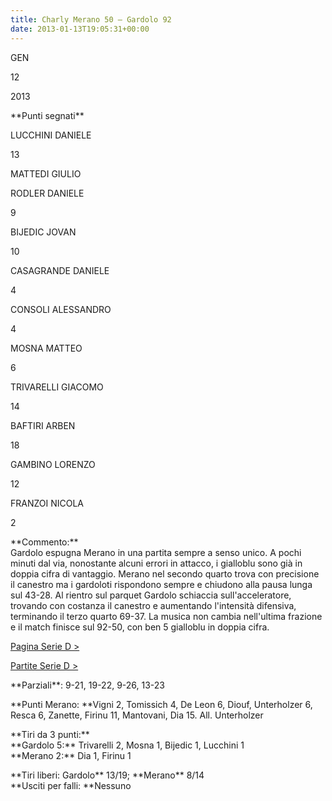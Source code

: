 ```yaml
---
title: Charly Merano 50 – Gardolo 92
date: 2013-01-13T19:05:31+00:00
---
```

GEN

12

2013

\*\*Punti segnati\*\*

LUCCHINI DANIELE

13

MATTEDI GIULIO

RODLER DANIELE

9

BIJEDIC JOVAN

10

CASAGRANDE DANIELE

4

CONSOLI ALESSANDRO

4

MOSNA MATTEO

6

TRIVARELLI GIACOMO

14

BAFTIRI ARBEN

18

GAMBINO LORENZO

12

FRANZOI NICOLA

2

\*\*Commento:\*\*  
Gardolo espugna Merano in una partita sempre a senso unico. A pochi minuti dal via, nonostante alcuni errori in attacco, i gialloblu sono già in doppia cifra di vantaggio. Merano nel secondo quarto trova con precisione il canestro ma i gardoloti rispondono sempre e chiudono alla pausa lunga sul 43-28. Al rientro sul parquet Gardolo schiaccia sull'acceleratore, trovando con costanza il canestro e aumentando l'intensità difensiva, terminando il terzo quarto 69-37. La musica non cambia nell'ultima frazione e il match finisce sul 92-50, con ben 5 gialloblu in doppia cifra.

[Pagina Serie D >](http://www.basketgardolo.it/serie-d)

[Partite Serie D >](http://www.basketgardolo.it/?tag=serie-d&cat=11)

\*\*Parziali\*\*: 9-21, 19-22, 9-26, 13-23

\*\*Punti Merano: \*\*Vigni 2, Tomissich 4, De Leon 6, Diouf, Unterholzer 6, Resca 6, Zanette, Firinu 11, Mantovani, Dia 15. All. Unterholzer

\*\*Tiri da 3 punti:\*\*  
\*\*Gardolo 5:\*\* Trivarelli 2, Mosna 1, Bijedic 1, Lucchini 1  
\*\*Merano 2:\*\* Dia 1, Firinu 1

\*\*Tiri liberi: Gardolo\*\* 13/19; \*\*Merano\*\* 8/14  
\*\*Usciti per falli: \*\*Nessuno